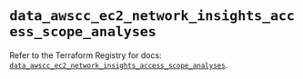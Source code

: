 # `data_awscc_ec2_network_insights_access_scope_analyses`

Refer to the Terraform Registry for docs: [`data_awscc_ec2_network_insights_access_scope_analyses`](https://registry.terraform.io/providers/hashicorp/awscc/0.70.0/docs/data-sources/ec2_network_insights_access_scope_analyses).
